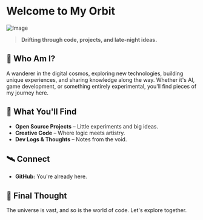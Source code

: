 # Welcome to My Orbit

![Image](https://github.com/user-attachments/assets/1064796f-77cb-43f5-a81a-e477a4ef2978)

> **Drifting through code, projects, and late-night ideas.**

## 🌌 Who Am I?

A wanderer in the digital cosmos, exploring new technologies, building unique experiences, and sharing knowledge along the way. Whether it's AI, game development, or something entirely experimental, you'll find pieces of my journey here.

## 🚀 What You'll Find

- **Open Source Projects** – Little experiments and big ideas.
- **Creative Code** – Where logic meets artistry.
- **Dev Logs & Thoughts** – Notes from the void.

## 🛰 Connect

- **GitHub:** You're already here.

## 🌠 Final Thought

The universe is vast, and so is the world of code. Let's explore together.

